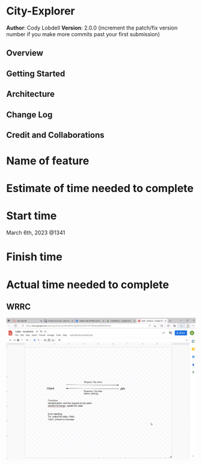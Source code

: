 # City-Explorer

**Author**: Cody Lobdell
**Version**: 2.0.0 (increment the patch/fix version number if you make more commits past your first submission)

## Overview
<!-- This page is used for finding the approximate location of a city. The results contain the latitude and logitude as well! -->

## Getting Started
<!-- The web page incorporates the React App, React Bootstrap and Axios. All of these MUST be installed prior to intializing the deployed site!  -->

## Architecture
<!-- Axios, LocationIQ, and Netlify were are directly associated with the architecture of the live site. -->

## Change Log
<!-- 03-07-2023 12:23pm - Application is now fully-functional, with supporting city-search form! -->

## Credit and Collaborations
<!-- Credit to Miranda Lu for the WRRC diagram -->

# Name of feature
<!-- "City-Explorer" -->

# Estimate of time needed to complete
<!-- Three Hours -->

# Start time

March 6th, 2023 @1341

# Finish time
<!-- March 7th, 2023 @1223 -->

# Actual time needed to complete
<!-- 6-7 Hours -->

## WRRC

![Alt text](src/wrrcImage/outline.jpg)
